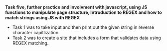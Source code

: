 **Task five, further practice and involvment with javascript, using JS functions to manipulate page structure, Introduction to REGEX and how to match strings using JS with REGEX**

-  Task 1 was to take input and then print out the given string in reverse character capitlization.
-  Task 2 was to create a site that includes a form that validates data using REGEX matching. 

